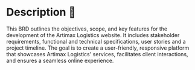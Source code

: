 # Description 📃
This BRD outlines the objectives, scope, and key features for the development of the Artimax Logistics website. It includes stakeholder requirements, functional and technical specifications, user stories and a project timeline. The goal is to create a user-friendly, responsive platform that showcases Artimax Logistics' services, facilitates client interactions, and ensures a seamless online experience.

